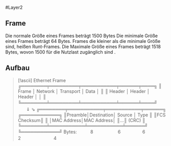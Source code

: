 #Layer2
## Frame 
Die normale Größe eines Frames beträgt 1500 Bytes
Die minimale Größe eines Frames beträgt 64 Bytes. Frames die kleiner als die minimale Größe sind, heißen Runt-Frames.
Die Maximale Größe eines Frames beträgt 1518 Bytes, wovon 1500 für die Nutzlast zugänglich sind .

## Aufbau 
> [!ascii] Ethernet Frame
> ╔════════╤═════════╤═══════════╤══════╤════╗
> ║ Frame  │ Network │ Transport │ Data │    ║
> ║ Header │ Header  │ Header    │      │    ║
> ╚════════╧═════════╧═══════════╧══════╧════╝
>ㅤㅤㅤ⇓                                       ⇘
> ╔════════╤═══════════╤═══════════╤══════╗   ╔════════════╗
> ║Preamble│Destination│  Source   │ Type ║   ║FCS Checksum║
> ║        │MAC Address│MAC Address│      ║...║   (CRC)    ║
> ╚════════╧═══════════╧═══════════╧══════╝   ╚════════════╝
>Bytes:
>ㅤㅤㅤ8ㅤㅤㅤㅤㅤㅤ6ㅤㅤㅤㅤ ㅤ6ㅤㅤㅤㅤㅤ 2ㅤㅤㅤㅤㅤㅤㅤㅤ4

